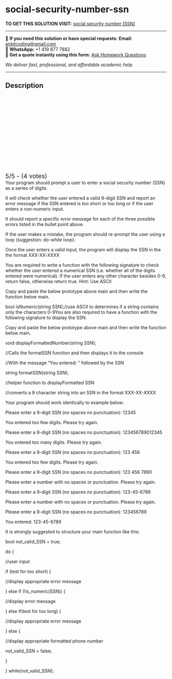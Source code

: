 # social-security-number-ssn
**TO GET THIS SOLUTION VISIT:** [social security number (SSN)](https://www.ankitcodinghub.com/product/social-security-number-ssn/)


---

📩 **If you need this solution or have special requests:** **Email:** ankitcoding@gmail.com  
📱 **WhatsApp:** +1 419 877 7882  
📄 **Get a quote instantly using this form:** [Ask Homework Questions](https://www.ankitcodinghub.com/services/ask-homework-questions/)

*We deliver fast, professional, and affordable academic help.*

---

<h2>Description</h2>



<div class="kk-star-ratings kksr-auto kksr-align-center kksr-valign-top" data-payload="{&quot;align&quot;:&quot;center&quot;,&quot;id&quot;:&quot;6360&quot;,&quot;slug&quot;:&quot;default&quot;,&quot;valign&quot;:&quot;top&quot;,&quot;ignore&quot;:&quot;&quot;,&quot;reference&quot;:&quot;auto&quot;,&quot;class&quot;:&quot;&quot;,&quot;count&quot;:&quot;4&quot;,&quot;legendonly&quot;:&quot;&quot;,&quot;readonly&quot;:&quot;&quot;,&quot;score&quot;:&quot;5&quot;,&quot;starsonly&quot;:&quot;&quot;,&quot;best&quot;:&quot;5&quot;,&quot;gap&quot;:&quot;4&quot;,&quot;greet&quot;:&quot;Rate this product&quot;,&quot;legend&quot;:&quot;5\/5 - (4 votes)&quot;,&quot;size&quot;:&quot;24&quot;,&quot;title&quot;:&quot;social security number (SSN)&quot;,&quot;width&quot;:&quot;138&quot;,&quot;_legend&quot;:&quot;{score}\/{best} - ({count} {votes})&quot;,&quot;font_factor&quot;:&quot;1.25&quot;}">

<div class="kksr-stars">

<div class="kksr-stars-inactive">
            <div class="kksr-star" data-star="1" style="padding-right: 4px">


<div class="kksr-icon" style="width: 24px; height: 24px;"></div>
        </div>
            <div class="kksr-star" data-star="2" style="padding-right: 4px">


<div class="kksr-icon" style="width: 24px; height: 24px;"></div>
        </div>
            <div class="kksr-star" data-star="3" style="padding-right: 4px">


<div class="kksr-icon" style="width: 24px; height: 24px;"></div>
        </div>
            <div class="kksr-star" data-star="4" style="padding-right: 4px">


<div class="kksr-icon" style="width: 24px; height: 24px;"></div>
        </div>
            <div class="kksr-star" data-star="5" style="padding-right: 4px">


<div class="kksr-icon" style="width: 24px; height: 24px;"></div>
        </div>
    </div>

<div class="kksr-stars-active" style="width: 138px;">
            <div class="kksr-star" style="padding-right: 4px">


<div class="kksr-icon" style="width: 24px; height: 24px;"></div>
        </div>
            <div class="kksr-star" style="padding-right: 4px">


<div class="kksr-icon" style="width: 24px; height: 24px;"></div>
        </div>
            <div class="kksr-star" style="padding-right: 4px">


<div class="kksr-icon" style="width: 24px; height: 24px;"></div>
        </div>
            <div class="kksr-star" style="padding-right: 4px">


<div class="kksr-icon" style="width: 24px; height: 24px;"></div>
        </div>
            <div class="kksr-star" style="padding-right: 4px">


<div class="kksr-icon" style="width: 24px; height: 24px;"></div>
        </div>
    </div>
</div>


<div class="kksr-legend" style="font-size: 19.2px;">
            5/5 - (4 votes)    </div>
    </div>
<div class="product-description">Your program should prompt a user to enter a social security number (SSN) as a series of digits.

It will check whether the user entered a valid 9-digit SSN and report an error message if the SSN entered is too short or too long or if the user enters a non-numeric input.

It should report a specific error message for each of the three possible errors listed in the bullet point above.

If the user makes a mistake, the program should re-prompt the user using a loop (suggestion: do-while loop).

Once the user enters a valid input, the program will display the SSN in the the format XXX-XX-XXXX

You are required to write a function with the following signature to check whether the user entered a numerical SSN (i.e. whether all of the digits entered were numerical). If the user enters any other character besides 0-9, return false, otherwise return true. Hint: Use ASCII

Copy and paste the below prototype&nbsp;above&nbsp;main and then write the function&nbsp;below&nbsp;main.

bool isNumeric(string SSN);//use ASCII to determines if a string contains only the characters 0-9You are also required to have a function with the following signature to display the SSN.

Copy and paste the below prototype above main and then write the function below main.

void displayFormattedNumber(string SSN);

//Calls the formatSSN function and then displays it to the console

//With the message “You entered: ” followed by the SSN

string formatSSN(string SSN);

//helper function to displayFormatted SSN

//converts a 9 character string into an SSN in the format XXX-XX-XXXX

Your program should work identically to example below:

Please enter a 9-digit SSN (no spaces no punctuation): 12345

You entered too few digits. Please try again.

Please enter a 9-digit SSN (no spaces no punctuation): 123456789012345

You entered too many digits. Please try again.

Please enter a 9-digit SSN (no spaces no punctuation): 123 456

You entered too few digits. Please try again.

Please enter a 9-digit SSN (no spaces no punctuation): 123 456 7890

Please enter a number with no spaces or punctuation. Please try again.

Please enter a 9-digit SSN (no spaces no punctuation): 123-45-6789

Please enter a number with no spaces or punctuation. Please try again.

Please enter a 9-digit SSN (no spaces no punctuation): 123456789

You entered: 123-45-6789

It is strongly suggested to structure your main function like this:

bool not_valid_SSN = true;

do {

//user input

if (test for too short) {

//display appropriate error message

} else if (!is_numeric(SSN)) {

//display error message

} else if(test for too long) {

//display appropriate error message

} else {

//display appropriate formatted phone number

not_valid_SSN = false;

}

} while(not_valid_SSN);

</div>
<div class="ui divider"></div>
